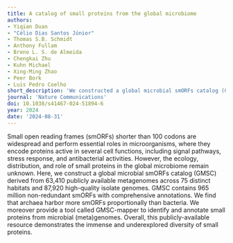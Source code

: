 ```yaml
---
title: A catalog of small proteins from the global microbiome
authors:
- Yiqian Duan
- "Célio Dias Santos Júnior"
- Thomas S.B. Schmidt
- Anthony Fullam
- Breno L. S. de Almeida
- Chengkai Zhu
- Kuhn Michael
- Xing-Ming Zhao
- Peer Bork
- Luis Pedro Coelho
short_description: 'We constructed a global microbial smORFs catalog (GMSC), demonstrating the immense and underexplored diversity of small proteins in the microbiome.'
journal: 'Nature Communications'
doi: 10.1038/s41467-024-51894-6
year: 2024
date: '2024-08-31'
---
```

Small open reading frames (smORFs) shorter than 100 codons are widespread and perform essential roles in microorganisms, where they encode proteins active in several cell functions, including signal pathways, stress response, and antibacterial activities. However, the ecology, distribution, and role of small proteins in the global microbiome remain unknown. Here, we construct a global microbial smORFs catalog (GMSC) derived from 63,410 publicly available metagenomes across 75 distinct habitats and 87,920 high-quality isolate genomes. GMSC contains 965 million non-redundant smORFs with comprehensive annotations. We find that archaea harbor more smORFs proportionally than bacteria. We moreover provide a tool called GMSC-mapper to identify and annotate small proteins from microbial (meta)genomes. Overall, this publicly-available resource demonstrates the immense and underexplored diversity of small proteins.
